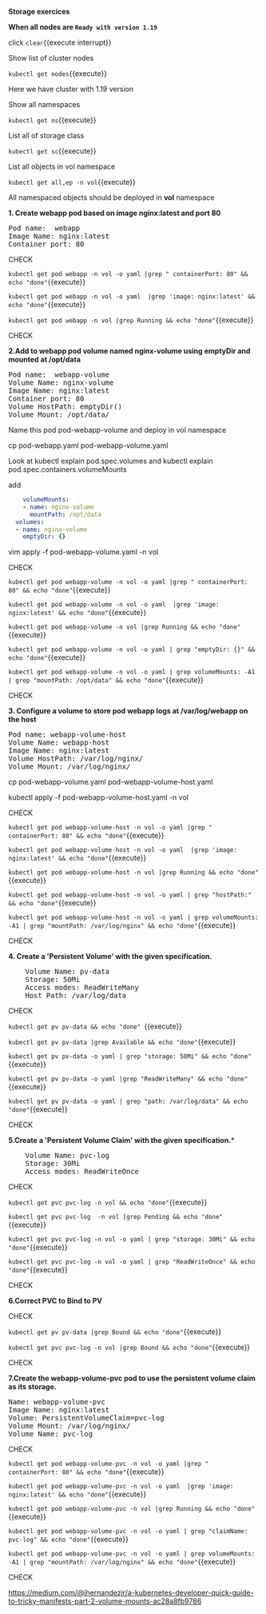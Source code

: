 **Storage exercices**


**When all nodes are `Ready with version 1.19`** 

click ```clear```{{execute interrupt}}


Show list of cluster nodes

`kubectl get nodes`{{execute}}

Here we have cluster with 1.19 version

Show all namespaces

`kubectl get ns`{{execute}}

List all of  storage class 

`kubectl get sc`{{execute}}

List all objects in vol namespace

`kubectl get all,ep -n vol`{{execute}}


All namespaced objects should be deployed in **vol** namespace


**1. Create webapp pod based on image nginx:latest and port 80**

<pre>
Pod name:  webapp
Image Name: nginx:latest
Container port: 80
</pre>

CHECK

`kubectl get pod webapp -n vol -o yaml |grep " containerPort: 80" && echo "done"`{{execute}}

`kubectl get pod webapp -n vol -o yaml  |grep 'image: nginx:latest' && echo "done"`{{execute}}

`kubectl get pod webapp -n vol |grep Running && echo "done"`{{execute}}  

CHECK

**2.Add to webapp pod volume named nginx-volume using emptyDir and mounted at /opt/data**

<pre>
Pod name:  webapp-volume
Volume Name: nginx-volume
Image Name: nginx:latest
Container port: 80
Volume HostPath: emptyDir()
Volume Mount: /opt/data/
</pre>


Name this pod pod-webapp-volume and deploy in vol namespace

cp pod-webapp.yaml pod-webapp-volume.yaml

Look at
kubectl explain pod.spec.volumes
and
kubectl explain pod.spec.containers.volumeMounts

add
```yaml
    volumeMounts:
    - name: nginx-volume
      mountPath: /opt/data
  volumes:
  - name: nginx-volume
    emptyDir: {}
```

vim apply -f pod-webapp-volume.yaml -n vol

CHECK

`kubectl get pod webapp-volume -n vol -o yaml |grep " containerPort: 80" && echo "done"`{{execute}}

`kubectl get pod webapp-volume -n vol -o yaml  |grep 'image: nginx:latest' && echo "done"`{{execute}}

`kubectl get pod webapp-volume -n vol |grep Running && echo "done"`{{execute}}  

`kubectl get pod webapp-volume -n vol -o yaml | grep "emptyDir: {}" && echo "done"`{{execute}}

`kubectl get pod webapp-volume -n vol -o yaml | grep volumeMounts: -A1 | grep "mountPath: /opt/data" && echo "done"`{{execute}}

CHECK

**3. Configure a volume to store pod webapp logs at /var/log/webapp on the host**
<pre>
Pod name: webapp-volume-host
Volume Name: webapp-host
Image Name: nginx:latest
Volume HostPath: /var/log/nginx/
Volume Mount: /var/log/nginx/
</pre>

cp pod-webapp-volume.yaml pod-webapp-volume-host.yaml

kubectl apply -f pod-webapp-volume-host.yaml -n vol


CHECK

`kubectl get pod webapp-volume-host -n vol -o yaml |grep " containerPort: 80" && echo "done"`{{execute}}

`kubectl get pod webapp-volume-host -n vol -o yaml  |grep 'image: nginx:latest' && echo "done"`{{execute}}

`kubectl get pod webapp-volume-host -n vol |grep Running && echo "done"`{{execute}}  

`kubectl get pod webapp-volume-host -n vol -o yaml | grep "hostPath:" && echo "done"`{{execute}}

`kubectl get pod webapp-volume-host -n vol -o yaml | grep volumeMounts: -A1 | grep "mountPath: /var/log/nginx" && echo "done"`{{execute}}

CHECK


**4. Create a 'Persistent Volume' with the given specification.**
<pre>
    Volume Name: pv-data
    Storage: 50Mi
    Access modes: ReadWriteMany
    Host Path: /var/log/data 
</pre>

CHECK

`kubectl get pv pv-data && echo "done" `{{execute}}

`kubectl get pv pv-data |grep Available && echo "done"`{{execute}}

`kubectl get pv pv-data -o yaml | grep "storage: 50Mi" && echo "done"`{{execute}}

`kubectl get pv pv-data -o yaml |grep "ReadWriteMany" && echo "done"`{{execute}}

`kubectl get pv pv-data -o yaml | grep "path: /var/log/data" && echo "done"`{{execute}}



CHECK


**5.Create a 'Persistent Volume Claim' with the given specification.***

<pre>
    Volume Name: pvc-log
    Storage: 30Mi
    Access modes: ReadWriteOnce
</pre>


CHECK

`kubectl get pvc pvc-log -n vol && echo "done"`{{execute}}

`kubectl get pvc pvc-log  -n vol |grep Pending && echo "done"`{{execute}}

`kubectl get pvc pvc-log -n vol -o yaml | grep "storage: 30Mi" && echo "done"`{{execute}}

`kubectl get pvc pvc-log -n vol -o yaml | grep "ReadWriteOnce" && echo "done"`{{execute}}

CHECK


**6.Correct PVC to Bind to PV**


CHECK

`kubectl get pv pv-data |grep Bound && echo "done"`{{execute}}

`kubectl get pvc pvc-log -n vol |grep Bound && echo "done"`{{execute}}

CHECK


**7.Create the webapp-volume-pvc pod to use the persistent volume claim as its storage.** 
<pre>
Name: webapp-volume-pvc
Image Name: nginx:latest
Volume: PersistentVolumeClaim=pvc-log
Volume Mount: /var/log/nginx/
Volume Name: pvc-log
</pre>

CHECK

`kubectl get pod webapp-volume-pvc -n vol -o yaml |grep " containerPort: 80" && echo "done"`{{execute}}

`kubectl get pod webapp-volume-pvc -n vol -o yaml  |grep 'image: nginx:latest' && echo "done"`{{execute}}

`kubectl get pod webapp-volume-pvc -n vol |grep Running && echo "done"`{{execute}}  

`kubectl get pod webapp-volume-pvc -n vol -o yaml | grep "claimName: pvc-log" && echo "done"`{{execute}}

`kubectl get pod webapp-volume-pvc -n vol -o yaml | grep volumeMounts: -A1 | grep "mountPath: /var/log/nginx" && echo "done"`{{execute}}

CHECK



https://medium.com/@ihernandezjr/a-kubernetes-developer-quick-guide-to-tricky-manifests-part-2-volume-mounts-ac28a8fb9786